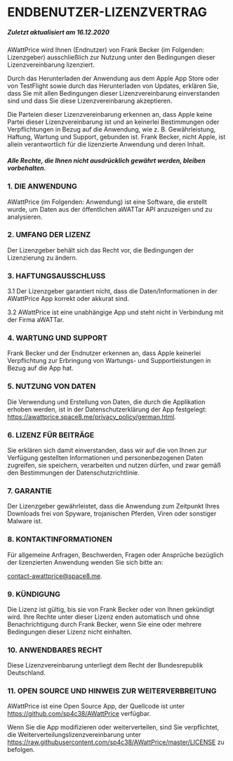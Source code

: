 # ENDBENUTZER-LIZENZVERTRAG

##### Zuletzt aktualisiert am 16.12.2020

AWattPrice wird Ihnen (Endnutzer) von Frank Becker (im Folgenden: Lizenzgeber) ausschließlich zur Nutzung unter den Bedingungen dieser Lizenzvereinbarung lizenziert.

Durch das Herunterladen der Anwendung aus dem Apple App Store oder von TestFlight sowie durch das Herunterladen von Updates, erklären Sie, dass Sie mit allen Bedingungen dieser Lizenzvereinbarung einverstanden sind und dass Sie diese Lizenzvereinbarung akzeptieren.

Die Parteien dieser Lizenzvereinbarung erkennen an, dass Apple keine Partei dieser Lizenzvereinbarung ist und an keinerlei Bestimmungen oder Verpflichtungen in Bezug auf die Anwendung, wie z. B. Gewährleistung, Haftung, Wartung und Support, gebunden ist. Frank Becker, nicht Apple, ist allein verantwortlich für die lizenzierte Anwendung und deren Inhalt.

##### Alle Rechte, die Ihnen nicht ausdrücklich gewährt werden, bleiben vorbehalten.

### 1. DIE ANWENDUNG

AWattPrice (im Folgenden: Anwendung) ist eine Software, die erstellt wurde, um Daten aus der öffentlichen aWATTar API anzuzeigen und zu analysieren.

### 2. UMFANG DER LIZENZ

Der Lizenzgeber behält sich das Recht vor, die Bedingungen der Lizenzierung zu ändern.

### 3. HAFTUNGSAUSSCHLUSS

3.1 Der Lizenzgeber garantiert nicht, dass die Daten/Informationen in der AWattPrice App korrekt oder akkurat sind.

3.2 AWattPrice ist eine unabhängige App und steht nicht in Verbindung mit der Firma aWATTar.

### 4. WARTUNG UND SUPPORT

Frank Becker und der Endnutzer erkennen an, dass Apple keinerlei Verpflichtung zur Erbringung von Wartungs- und Supportleistungen in Bezug auf die App hat.

### 5. NUTZUNG VON DATEN

Die Verwendung und Erstellung von Daten, die durch die Applikation erhoben werden, ist in der Datenschutzerklärung der App festgelegt: https://awattprice.space8.me/privacy_policy/german.html.

### 6. LIZENZ FÜR BEITRÄGE

Sie erklären sich damit einverstanden, dass wir auf die von Ihnen zur Verfügung gestellten Informationen und personenbezogenen Daten zugreifen, sie speichern, verarbeiten und nutzen dürfen, und zwar gemäß den Bestimmungen der Datenschutzrichtlinie.

### 7. GARANTIE

Der Lizenzgeber gewährleistet, dass die Anwendung zum Zeitpunkt Ihres Downloads frei von Spyware, trojanischen Pferden, Viren oder sonstiger Malware ist.

### 8. KONTAKTINFORMATIONEN

Für allgemeine Anfragen, Beschwerden, Fragen oder Ansprüche bezüglich der lizenzierten Anwendung wenden Sie sich bitte an:

contact-awattprice@space8.me.

### 9. KÜNDIGUNG

Die Lizenz ist gültig, bis sie von Frank Becker oder von Ihnen gekündigt wird. Ihre Rechte unter dieser Lizenz enden automatisch und ohne Benachrichtigung durch Frank Becker, wenn Sie eine oder mehrere Bedingungen dieser Lizenz nicht einhalten.

### 10. ANWENDBARES RECHT

Diese Lizenzvereinbarung unterliegt dem Recht der Bundesrepublik Deutschland.

### 11. OPEN SOURCE UND HINWEIS ZUR WEITERVERBREITUNG

AWattPrice ist eine Open Source App, der Quellcode ist unter https://github.com/sp4c38/AWattPrice verfügbar.

Wenn Sie die App modifizieren oder weiterverteilen, sind Sie verpflichtet, die Weiterverteilungslizenzvereinbarung unter https://raw.githubusercontent.com/sp4c38/AWattPrice/master/LICENSE zu befolgen.